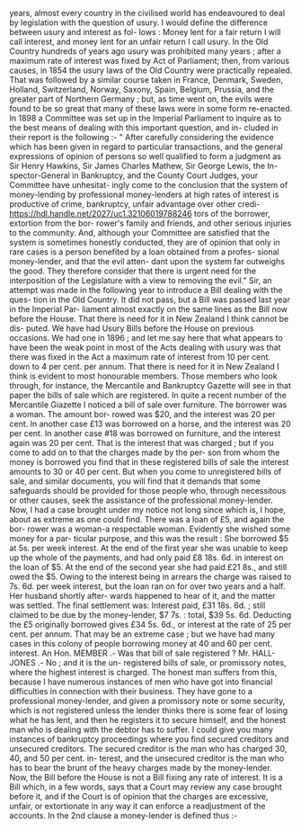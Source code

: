 years, almost every country in the civilised world has endeavoured to deal by legislation with the question of usury. I would define the difference between usury and interest as fol- lows : Money lent for a fair return I will call interest, and money lent for an unfair return I call usury. In the Old Country hundreds of years ago usury was prohibited many years ; after a maximum rate of interest was fixed by Act of Parliament; then, from various causes, in 1854 the usury laws of the Old Country were practically repealed. That was followed by a similar course taken in France, Denmark, Sweden, Holland, Switzerland, Norway, Saxony, Spain, Belgium, Prussia, and the greater part of Northern Germany ; but, as time went on, the evils were found to be so great that many of these laws were in some form re-enacted. In 1898 a Committee was set up in the Imperial Parliament to inquire as to the best means of dealing with this important question, and in- cluded in their report is the following :- " After carefully considering the evidence which has been given in regard to particular transactions, and the general expressions of opinion of persons so well qualified to form a judgment as Sir Henry Hawkins, Sir James Charles Mathew, Sir George Lewis, the In- spector-General in Bankruptcy, and the County Court Judges, your Committee have unhesitat- ingly come to the conclusion that the system of money-lending by professional money-lenders at high rates of interest is productive of crime, bankruptcy, unfair advantage over other credi- https://hdl.handle.net/2027/uc1.32106019788246 tors of the borrower, extortion from the bor- rower's family and friends, and other serious injuries to the community. And, although your Committee are satisfied that the system is sometimes honestly conducted, they are of opinion that only in rare cases is a person benefited by a loan obtained from a profes- sional money-lender, and that the evil atten- dant upon the system far outweighs the good. They therefore consider that there is urgent need for the interposition of the Legislature with a view to removing the evil." Sir, an attempt was made in the following year to introduce a Bill dealing with the ques- tion in the Old Country. It did not pass, but a Bill was passed last year in the Imperial Par- liament almost exactly on the same lines as the Bill now before the House. That there is need for it in New Zealand I think cannot be dis- puted. We have had Usury Bills before the House on previous occasions. We had one in 1896 ; and let me say here that what appears to have been the weak point in most of the Acts dealing with usury was that there was fixed in the Act a maximum rate of interest from 10 per cent. down to 4 per cent. per annum. That there is need for it in New Zealand I think is evident to most honourable members. Those members who look through, for instance, the Mercantile and Bankruptcy Gazette will see in that paper the bills of sale which are registered. In quite a recent number of the Mercantile Giazette I noticed a bill of sale over furniture. The borrower was a woman. The amount bor- rowed was $20, and the interest was 20 per cent. In another case £13 was borrowed on a horse, and the interest was 20 per cent. In another case #18 was borrowed on furniture, and the interest again was 20 per cent. That is the interest that was charged ; but if you come to add on to that the charges made by the per- son from whom the money is borrowed you find that in these registered bills of sale the interest amounts to 30 or 40 per cent. But when you come to unregistered bills of sale, and similar documents, you will find that it demands that some safeguards should be provided for those people who, through necessitous or other causes, seek the assistance of the professional money-lender. Now, I had a case brought under my notice not long since which is, I hope, about as extreme as one could find. There was a loan of £5, and again the bor- rower was a woman-a respectable woman. Evidently she wished some money for a par- ticular purpose, and this was the result : She borrowed $5 at 5s. per week interest. At the end of the first year she was unable to keep up the whole of the payments, and had only paid £8 18s. 6d. in interest on the loan of $5. At the end of the second year she had paid £21 8s., and still owed the $5. Owing to the interest being in arrears the charge was raised to 7s. 6d. per week interest, but the loan ran on for over two years and a half. Her husband shortly after- wards happened to hear of it, and the matter was settled. The final settlement was: Interest paid, £31 18s. 6d. ; still claimed to be due by the money-lender, $7 7s. : total, $39 5s. 6d. Deducting the £5 originally borrowed gives £34 5s. 6d., or interest at the rate of 25 per cent. per annum. That may be an extreme case ; but we have had many cases in this colony of people borrowing money at 40 and 60 per cent. interest. An Hon. MEMBER .- Was that bill of sale registered ? Mr. HALL-JONES .- No ; and it is the un- registered bills of sale, or promissory notes, where the highest interest is charged. The honest man suffers from this, because I have numerous instances of men who have got into financial difficulties in connection with their business. They have gone to a professional money-lender, and given a promissory note or some security, which is not registered unless the lender thinks there is some fear of losing what he has lent, and then he registers it to secure himself, and the honest man who is dealing with the debtor has to suffer. I could give you many instances of bankruptcy proceedings where you find secured creditors and unsecured creditors. The secured creditor is the man who has charged 30, 40, and 50 per cent. in- terest, and the unsecured creditor is the man who has to bear the brunt of the heavy charges made by the money-lender. Now, the Bill before the House is not a Bill fixing any rate of interest. It is a Bill which, in a few words, says that a Court may review any case brought before it, and if the Court is of opinion that the charges are excessive, unfair, or extortionate in any way it can enforce a readjustment of the accounts. In the 2nd clause a money-lender is defined thus :- 